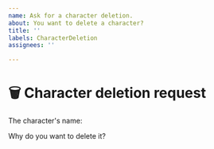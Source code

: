 ```yaml
---
name: Ask for a character deletion.
about: You want to delete a character?
title: ''
labels: CharacterDeletion
assignees: ''

---
```


# 🗑️ Character deletion request

The character's name: 

Why do you want to delete it? 